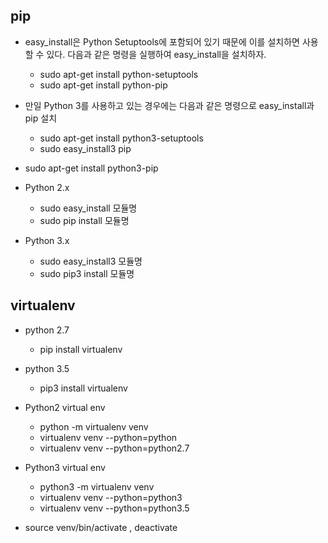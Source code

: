 
## pip
- easy_install은 Python Setuptools에 포함되어 있기 때문에 이를 설치하면 사용할 수 있다. 다음과 같은 명령을 실행하여 easy_install을 설치하자.

    - sudo apt-get install python-setuptools
    - sudo apt-get install python-pip


- 만일 Python 3를 사용하고 있는 경우에는 다음과 같은 명령으로 easy_install과 pip 설치

    - sudo apt-get install python3-setuptools
    - sudo easy_install3 pip

- sudo apt-get install python3-pip

- Python 2.x
  - sudo easy_install 모듈명
  - sudo pip install 모듈명
- Python 3.x
  - sudo easy_install3 모듈명
  - sudo pip3 install 모듈명

## virtualenv
- python 2.7 
  - pip install virtualenv 
  
- python 3.5 
  - pip3 install virtualenv
  
- Python2 virtual env
  - python -m virtualenv venv 
  - virtualenv venv --python=python 
  - virtualenv venv --python=python2.7
  
- Python3 virtual env
  - python3 -m virtualenv venv 
  - virtualenv venv --python=python3 
  - virtualenv venv --python=python3.5

- source venv/bin/activate , deactivate

